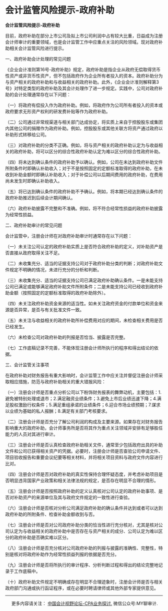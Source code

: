 ﻿会计监管风险提示-政府补助
=============

  

**会计监管风险提示\-政府补助**


目前，政府补助在部分上市公司及拟上市公司利润中占有较大比重，日益成为注册会计师审计的重要领域，也是会计监管工作中应重点关注的风险领域。现对政府补助相关会计监管风险进行提示。

一、政府补助会计处理的常见问题

《企业会计准则第16号\-政府补助》规定，政府补助是指企业从政府无偿取得货币性资产或非货币性资产，但不包括政府作为企业所有者投入的资本。政府补助分为与资产相关的政府补助和与收益相关的政府补助。此外，《企业会计准则解释第3号》对特定类型的政府补助及其会计处理作了进一步规定。实践中，公司对政府补助的会计处理通常存在以下问题：

（一）将政府有偿投入作为政府补助。例如，将政府作为公司所有者投入的资本或政府要求无形资产权利的研发费补贴等作为政府补助。

（二）公司通过非常规渠道与相关部门达成协定，将实质上来自于控股股东或集团内其他公司的捐赠作为政府补助。例如，控股股东或其他关联方将资产通过政府以补助形式转移给公司。

（三）对政府补助的分类不正确。例如，将与资产相关的政府补助认定为与收益相关的政府补助，将可以区分的综合性政府补助认定为难以区分的综合性政府补助。

（四）将未达到确认条件的政府补助予以确认。例如，公司在未达到政府补助文件所附条件时即确认补助收入；对于不是按照固定的定额标准取得的政府补助，在未收到补助金额时即确认补助收入；对于补偿公司以后期间费用的政府补助，在费用尚未发生时即确认补助收入。

（五）将已达到确认条件的政府补助不予确认。例如，将本期已经达到确认条件的政府补助推迟到后续会计期间确认。

（六）政府补助披露不完整和不准确。例如，将不符合经常性损益的政府补助披露为经常性损益。

二、政府补助审计的常见问题

会计监管中，注册会计师在对政府补助审计时通常存在以下问题：

（一）未关注公司认定的政府补助实质上是否符合政府补助的定义，对补助资产是否直接从政府取得关注不足。

（二）未收集充分、适当的证据支持公司对于政府补助分类的判断；对政府补助文件规定不明确的情况，未进行充分的分析和判断。

（三）未收集充分、适当的证据支持公司已满足政府补助确认条件。一是未能支持公司已满足或能够满足政府补助文件所附条件；二是未能支持公司已经收到政府补助金额（按照固定的定额标准取得的政府补助除外）。

（四）未关注政府补助资金来源的适当性。如未关注政府资金的付款单位和资金来源是否异常，是否与有关批准文件一致。

（五）未关注与收益相关的政府补助所补偿费用对应的期间，未检查相关费用是否已经发生。

（六）未检查公司对政府补助的列报是否恰当、披露是否完整。

（七）工作底稿记录不完善，不能体现注册会计师所执行的程序和得出结论的依据。

三、会计监管关注事项

在政府补助对财务报告有重大影响时，会计监管工作中应关注并督促注册会计师采取相应措施，防范与政府补助相关的重大错报风险：

（一）注册会计师是否重点分析公司以下粉饰财务报表的舞弊动机，主要包括：1.避免被特别处理或退市；2.满足融资业绩条件；3.避免上市后业绩迅速下降；4.满足股权激励行权条件；5.满足重组承诺的业绩条件；6.迎合市场业绩预期；7.谋求以业绩为基础的私人报酬；8.满足有关部门考核要求。

（二）注册会计师是否充分了解公司利润的构成及主要来源。如果存在对财务报告影响重大的政府补助，会计师事务所是否将其作为重点关注领域并安排有足够胜任能力的人员对其进行审计。

（三）注册会计师是否认真检查政府补助相关文件，通常至少包括政府出具的补助文件和公司已获得相关资产的凭据。必要时，注册会计师是否查验公司申请文件、项目验收报告和重要会议纪要等相关材料，并将相关项目资料与政府文件内容进行比对。

（四）注册会计师是否对政府补助的真实性保持合理怀疑态度，并考虑补助项目是否明显违背国家产业政策和相关法律法规的规定，是否存在明显不合理的情形。

（五）注册会计师是否按照政府补助的定义认真核对公司认定的政府补助事项、是否对补助资产的来源单位及其与政府文件规定的一致性进行查验。

（六）注册会计师是否核对分析公司满足政府补助的确认条件并达到或者可以达到政府补助的所附条件、检查补助金额收到与否。

（七）注册会计师是否对公司政府补助分类的恰当性进行充分核对，尤其是核对公司认定为与收益相关的政府补助中是否存在与资产相关的成分、公司认定为难以区分的政府补助是否确实难以区分。

（八）注册会计师是否充分核对公司政府补助的列报与披露的准确性、完整性，特别是核对将政府补助作为经常性损益列报的依据是否充分。

（九）注册会计师是否将所执行的审计程序、分析判断过程和得出的结论完整地记录于工作底稿中。

（十）政府补助文件规定不明确或存在明显不合理迹象时，注册会计师是否与相关政府部门沟通或执行函证程序，或在必要时聘请律师或其他外部专家提供意见。

* * *

     更多内容请关注： [中国会计视野论坛-CPA业务探讨.](https://bbs.esnai.com/thread-5354530-1-3.html) 微信公众号:MY聊审计.
